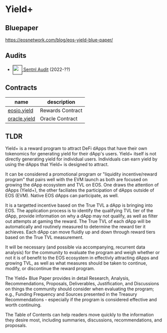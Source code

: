 # Yield+

## Bluepaper

https://eosnetwork.com/blog/eos-yield-blue-paper/

## Audits

- <a href=""><img height=30px style="vertical-align:middle" src="https://user-images.githubusercontent.com/550895/132641907-6425e632-1b1b-4015-9b84-b7f26a25ec58.png" /> Sentnl Audit</a> (2022-??)

## Contracts

| name  | description |
|-------|-------------|
| [eosio.yield](https://bloks.io/account/d.e.yield) | Rewards Contract |
| [oracle.yield](https://bloks.io/account/d.o.yield) | Oracle Contract |

## TLDR

Yield+ is a reward program to attract DeFi dApps that have their own tokenomics for generating yield for their dApp's users. Yield+ itself is not directly generating yield for individual users. Individuals can earn yield by using the dApps that Yield+ is designed to attract.

It can be considered a promotional program or "liquidity incentive/reward program" that pairs well with the EVM launch as both are focused on growing the dApp ecosystem and TVL on EOS. One draws the attention of dApps (Yield+), the other faciliates the participation of dApps outside of EOS (EVM). Native EOS dApps can participate, as well.

It is a targetted incentive based on the True TVL a dApp is bringing into EOS. The application process is to identify the qualifying TVL tier of the dApp, provide information on why a dApp may not qualify, as well as filter out attempts at gaming the reward. The True TVL of each dApp will be automatically and routinely measured to determine the reward tier it achieves. Each dApp can move fluidly up and down through reward tiers based on the True TVL measurement.

It will be necessary (and possible via accompanying, recurrent data analysis) for the community to evaluate the program and weigh whether or not it is of benefit to the EOS ecosystem in effectivly attracting dApps and growing TVL, as well as what measures should be taken to continue, modify, or discontinue the reward program.

The Yield+ Blue Paper provides in detail Research, Analysis, Recommendations, Proposals, Deliverables, Justification, and Discussions on things the community should consider when evaluating the program; e.g., Funding Frequency and Sources presented in the Treasury Recommendations - especially if the program is considered effective and worth continuing.

The Table of Contents can help readers move quickly to the information they desire most, including summaries, discussions, recommendations, and proposals.